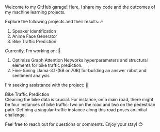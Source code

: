 Welcome to my GitHub garage! Here, I share my code and the outcomes of my machine learning projects.

Explore the following projects and their results: 🔥  
1. Speaker Identification  
2. Anime Face Generator  
3. Bike Traffic Prediction

Currently, I'm working on: 🔨  
1. Optimize Graph Attention Networks hyperparameters and structural elements for bike traffic prediction.
2. Fine-tuning Llama-3.1-(8B or 70B) for building an answer robot and sentiment analysis

I'm seeking assistance with the project: 🧪

Bike Traffic Prediction  
Cleaning the bike data is crucial. For instance, on a main road, there might be four instances of bike traffic: two on the road and two on the pedestrian path. Defining a singular traffic instance along this road poses an initial challenge.

Feel free to reach out for questions or comments. Enjoy your stay! 😊

<!--
**Wen-ChuangChou/Wen-ChuangChou** is a ✨ _special_ ✨ repository because its `README.md` (this file) appears on your GitHub profile.

Here are some ideas to get you started:

- 🔭 I’m currently working on ...
- 🌱 I’m currently learning ...
- 👯 I’m looking to collaborate on ...
- 🤔 I’m looking for help with ...
- 💬 Ask me about ...
- 📫 How to reach me: ...
- 😄 Pronouns: ...
- ⚡ Fun fact: ...
-->
